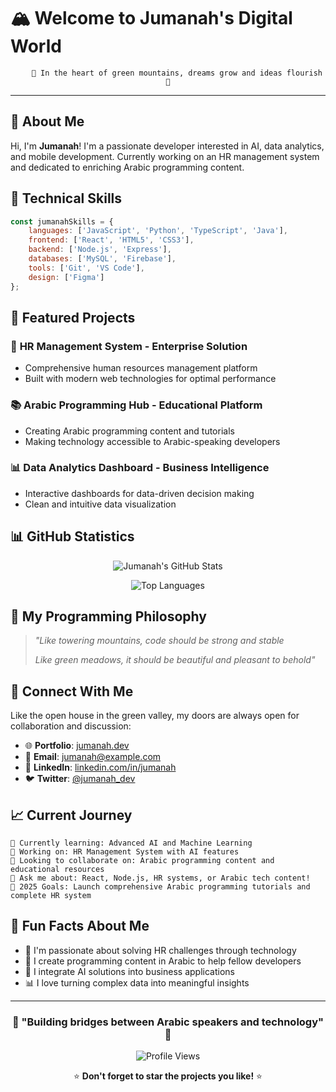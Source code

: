 # 🏔️ Welcome to Jumanah's Digital World

<div align="center">
  
```
    🌿 In the heart of green mountains, dreams grow and ideas flourish 🌿
```

</div>

---

## 🌱 About Me

Hi, I'm **Jumanah**! I'm a passionate developer interested in AI, data analytics, and mobile development. Currently working on an HR management system and dedicated to enriching Arabic programming content.

## 🍃 Technical Skills

```javascript
const jumanahSkills = {
    languages: ['JavaScript', 'Python', 'TypeScript', 'Java'],
    frontend: ['React', 'HTML5', 'CSS3'],
    backend: ['Node.js', 'Express'],
    databases: ['MySQL', 'Firebase'],
    tools: ['Git', 'VS Code'],
    design: ['Figma']
};
```

## 🌿 Featured Projects

### 🏢 **HR Management System** - Enterprise Solution
- Comprehensive human resources management platform
- Built with modern web technologies for optimal performance

### 📚 **Arabic Programming Hub** - Educational Platform
- Creating Arabic programming content and tutorials
- Making technology accessible to Arabic-speaking developers

### 📊 **Data Analytics Dashboard** - Business Intelligence
- Interactive dashboards for data-driven decision making
- Clean and intuitive data visualization

## 📊 GitHub Statistics

<div align="center">
  
![Jumanah's GitHub Stats](https://github-readme-stats.vercel.app/api?username=jumanah&show_icons=true&theme=forest&hide_border=true&bg_color=0d1117&title_color=4ade80&icon_color=22c55e&text_color=c9d1d9)

![Top Languages](https://github-readme-stats.vercel.app/api/top-langs/?username=jumanah&layout=compact&theme=forest&hide_border=true&bg_color=0d1117&title_color=4ade80&text_color=c9d1d9)

</div>

## 🌿 My Programming Philosophy

> *"Like towering mountains, code should be strong and stable*
> 
> *Like green meadows, it should be beautiful and pleasant to behold"*

## 🤝 Connect With Me

Like the open house in the green valley, my doors are always open for collaboration and discussion:

- 🌐 **Portfolio**: [jumanah.dev](https://jumanah.dev)
- 📧 **Email**: jumanah@example.com
- 💼 **LinkedIn**: [linkedin.com/in/jumanah](https://linkedin.com/in/jumanah)
- 🐦 **Twitter**: [@jumanah_dev](https://twitter.com/jumanah_dev)

## 📈 Current Journey

```
🌱 Currently learning: Advanced AI and Machine Learning
🔭 Working on: HR Management System with AI features
👯 Looking to collaborate on: Arabic programming content and educational resources
💬 Ask me about: React, Node.js, HR systems, or Arabic tech content!
🎯 2025 Goals: Launch comprehensive Arabic programming tutorials and complete HR system
```

## 🌟 Fun Facts About Me

- 💼 I'm passionate about solving HR challenges through technology
- 📝 I create programming content in Arabic to help fellow developers
- 🤖 I integrate AI solutions into business applications
- 📊 I love turning complex data into meaningful insights

---

<div align="center">
  
### 🌿 "Building bridges between Arabic speakers and technology" 🌿

![Profile Views](https://komarev.com/ghpvc/?username=jumanah&color=green&style=flat-square&label=Profile+Views)

⭐ **Don't forget to star the projects you like!** ⭐

</div>
